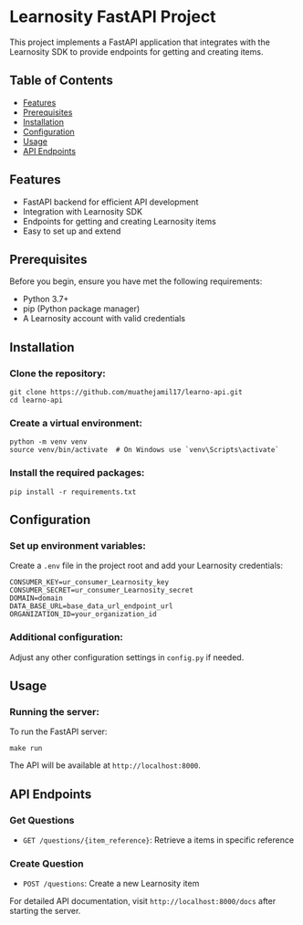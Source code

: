 # Learnosity FastAPI Project

This project implements a FastAPI application that integrates with the Learnosity SDK to provide endpoints for getting and creating items.

## Table of Contents
- [Features](#features)
- [Prerequisites](#prerequisites)
- [Installation](#installation)
- [Configuration](#configuration)
- [Usage](#usage)
- [API Endpoints](#api-endpoints)

## Features

- FastAPI backend for efficient API development
- Integration with Learnosity SDK
- Endpoints for getting and creating Learnosity items
- Easy to set up and extend

## Prerequisites

Before you begin, ensure you have met the following requirements:
- Python 3.7+
- pip (Python package manager)
- A Learnosity account with valid credentials

## Installation

### Clone the repository:
```
git clone https://github.com/muathejamil17/learno-api.git
cd learno-api
```

### Create a virtual environment:
```
python -m venv venv
source venv/bin/activate  # On Windows use `venv\Scripts\activate`
```

### Install the required packages:
```
pip install -r requirements.txt
```

## Configuration

### Set up environment variables:
Create a `.env` file in the project root and add your Learnosity credentials:
```
CONSUMER_KEY=ur_consumer_Learnosity_key
CONSUMER_SECRET=ur_consumer_Learnosity_secret
DOMAIN=domain
DATA_BASE_URL=base_data_url_endpoint_url
ORGANIZATION_ID=your_organization_id
```

### Additional configuration:
Adjust any other configuration settings in `config.py` if needed.

## Usage

### Running the server:
To run the FastAPI server:

```
make run
```

The API will be available at `http://localhost:8000`.

## API Endpoints

### Get Questions
- `GET /questions/{item_reference}`: Retrieve a items in specific reference

### Create Question
- `POST /questions`: Create a new Learnosity item

For detailed API documentation, visit `http://localhost:8000/docs` after starting the server.
